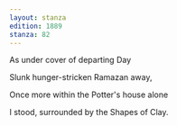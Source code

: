 ```yaml
---
layout: stanza
edition: 1889
stanza: 82
---
```


As under cover of departing Day

Slunk hunger-stricken Ramazan away,

Once more within the Potter's house alone

I stood, surrounded by the Shapes of Clay.